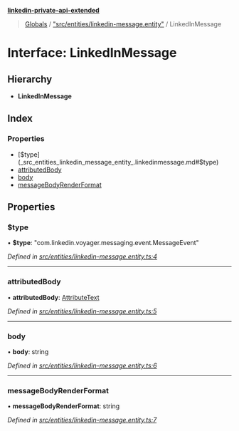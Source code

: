 **[linkedin-private-api-extended](../README.md)**

> [Globals](../globals.md) / ["src/entities/linkedin-message.entity"](../modules/_src_entities_linkedin_message_entity_.md) / LinkedInMessage

# Interface: LinkedInMessage

## Hierarchy

* **LinkedInMessage**

## Index

### Properties

* [$type](_src_entities_linkedin_message_entity_.linkedinmessage.md#$type)
* [attributedBody](_src_entities_linkedin_message_entity_.linkedinmessage.md#attributedbody)
* [body](_src_entities_linkedin_message_entity_.linkedinmessage.md#body)
* [messageBodyRenderFormat](_src_entities_linkedin_message_entity_.linkedinmessage.md#messagebodyrenderformat)

## Properties

### $type

•  **$type**: \"com.linkedin.voyager.messaging.event.MessageEvent\"

*Defined in [src/entities/linkedin-message.entity.ts:4](https://github.com/khanhtranngoccva/linkedin-private-api/blob/b1cbdad/src/entities/linkedin-message.entity.ts#L4)*

___

### attributedBody

•  **attributedBody**: [AttributeText](_src_entities_linkedin_attribute_text_entity_.attributetext.md)

*Defined in [src/entities/linkedin-message.entity.ts:5](https://github.com/khanhtranngoccva/linkedin-private-api/blob/b1cbdad/src/entities/linkedin-message.entity.ts#L5)*

___

### body

•  **body**: string

*Defined in [src/entities/linkedin-message.entity.ts:6](https://github.com/khanhtranngoccva/linkedin-private-api/blob/b1cbdad/src/entities/linkedin-message.entity.ts#L6)*

___

### messageBodyRenderFormat

•  **messageBodyRenderFormat**: string

*Defined in [src/entities/linkedin-message.entity.ts:7](https://github.com/khanhtranngoccva/linkedin-private-api/blob/b1cbdad/src/entities/linkedin-message.entity.ts#L7)*
